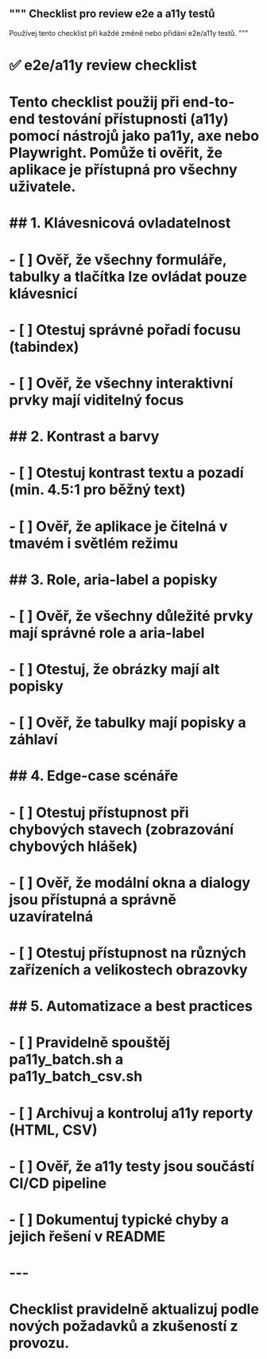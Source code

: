 """
Checklist pro review e2e a a11y testů
-------------------------------------
Používej tento checklist při každé změně nebo přidání e2e/a11y testů.
"""

# ✅ e2e/a11y review checklist
#
# Tento checklist použij při end-to-end testování přístupnosti (a11y) pomocí nástrojů jako pa11y, axe nebo Playwright. Pomůže ti ověřit, že aplikace je přístupná pro všechny uživatele.
#
# ## 1. Klávesnicová ovladatelnost
# - [ ] Ověř, že všechny formuláře, tabulky a tlačítka lze ovládat pouze klávesnicí
# - [ ] Otestuj správné pořadí focusu (tabindex)
# - [ ] Ověř, že všechny interaktivní prvky mají viditelný focus
#
# ## 2. Kontrast a barvy
# - [ ] Otestuj kontrast textu a pozadí (min. 4.5:1 pro běžný text)
# - [ ] Ověř, že aplikace je čitelná v tmavém i světlém režimu
#
# ## 3. Role, aria-label a popisky
# - [ ] Ověř, že všechny důležité prvky mají správné role a aria-label
# - [ ] Otestuj, že obrázky mají alt popisky
# - [ ] Ověř, že tabulky mají popisky a záhlaví
#
# ## 4. Edge-case scénáře
# - [ ] Otestuj přístupnost při chybových stavech (zobrazování chybových hlášek)
# - [ ] Ověř, že modální okna a dialogy jsou přístupná a správně uzavíratelná
# - [ ] Otestuj přístupnost na různých zařízeních a velikostech obrazovky
#
# ## 5. Automatizace a best practices
# - [ ] Pravidelně spouštěj pa11y_batch.sh a pa11y_batch_csv.sh
# - [ ] Archivuj a kontroluj a11y reporty (HTML, CSV)
# - [ ] Ověř, že a11y testy jsou součástí CI/CD pipeline
# - [ ] Dokumentuj typické chyby a jejich řešení v README
#
# ---
#
# Checklist pravidelně aktualizuj podle nových požadavků a zkušeností z provozu.
